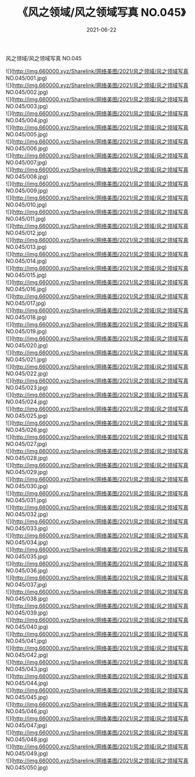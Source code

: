 ﻿---
layout: post
title:  《风之领域/风之领域写真 NO.045》
date:   2021-06-22
img: http://img.660000.xyz/Sharelink/网络美图/2021/风之领域/风之领域写真 NO.045/000.jpg
categories: [美女, 清纯, 唯美]
---

风之领域/风之领域写真 NO.045

 ![](http://img.660000.xyz/Sharelink/网络美图/2021/风之领域/风之领域写真 NO.045/001.jpg) <br>![](http://img.660000.xyz/Sharelink/网络美图/2021/风之领域/风之领域写真 NO.045/002.jpg) <br>![](http://img.660000.xyz/Sharelink/网络美图/2021/风之领域/风之领域写真 NO.045/003.jpg) <br>![](http://img.660000.xyz/Sharelink/网络美图/2021/风之领域/风之领域写真 NO.045/004.jpg) <br>![](http://img.660000.xyz/Sharelink/网络美图/2021/风之领域/风之领域写真 NO.045/005.jpg) <br>![](http://img.660000.xyz/Sharelink/网络美图/2021/风之领域/风之领域写真 NO.045/006.jpg) <br>![](http://img.660000.xyz/Sharelink/网络美图/2021/风之领域/风之领域写真 NO.045/007.jpg) <br>![](http://img.660000.xyz/Sharelink/网络美图/2021/风之领域/风之领域写真 NO.045/008.jpg) <br>![](http://img.660000.xyz/Sharelink/网络美图/2021/风之领域/风之领域写真 NO.045/009.jpg) <br>![](http://img.660000.xyz/Sharelink/网络美图/2021/风之领域/风之领域写真 NO.045/010.jpg) <br>![](http://img.660000.xyz/Sharelink/网络美图/2021/风之领域/风之领域写真 NO.045/011.jpg) <br>![](http://img.660000.xyz/Sharelink/网络美图/2021/风之领域/风之领域写真 NO.045/012.jpg) <br>![](http://img.660000.xyz/Sharelink/网络美图/2021/风之领域/风之领域写真 NO.045/013.jpg) <br>![](http://img.660000.xyz/Sharelink/网络美图/2021/风之领域/风之领域写真 NO.045/014.jpg) <br>![](http://img.660000.xyz/Sharelink/网络美图/2021/风之领域/风之领域写真 NO.045/015.jpg) <br>![](http://img.660000.xyz/Sharelink/网络美图/2021/风之领域/风之领域写真 NO.045/016.jpg) <br>![](http://img.660000.xyz/Sharelink/网络美图/2021/风之领域/风之领域写真 NO.045/017.jpg) <br>![](http://img.660000.xyz/Sharelink/网络美图/2021/风之领域/风之领域写真 NO.045/018.jpg) <br>![](http://img.660000.xyz/Sharelink/网络美图/2021/风之领域/风之领域写真 NO.045/019.jpg) <br>![](http://img.660000.xyz/Sharelink/网络美图/2021/风之领域/风之领域写真 NO.045/020.jpg) <br>![](http://img.660000.xyz/Sharelink/网络美图/2021/风之领域/风之领域写真 NO.045/021.jpg) <br>![](http://img.660000.xyz/Sharelink/网络美图/2021/风之领域/风之领域写真 NO.045/022.jpg) <br>![](http://img.660000.xyz/Sharelink/网络美图/2021/风之领域/风之领域写真 NO.045/023.jpg) <br>![](http://img.660000.xyz/Sharelink/网络美图/2021/风之领域/风之领域写真 NO.045/024.jpg) <br>![](http://img.660000.xyz/Sharelink/网络美图/2021/风之领域/风之领域写真 NO.045/025.jpg) <br>![](http://img.660000.xyz/Sharelink/网络美图/2021/风之领域/风之领域写真 NO.045/026.jpg) <br>![](http://img.660000.xyz/Sharelink/网络美图/2021/风之领域/风之领域写真 NO.045/027.jpg) <br>![](http://img.660000.xyz/Sharelink/网络美图/2021/风之领域/风之领域写真 NO.045/028.jpg) <br>![](http://img.660000.xyz/Sharelink/网络美图/2021/风之领域/风之领域写真 NO.045/029.jpg) <br>![](http://img.660000.xyz/Sharelink/网络美图/2021/风之领域/风之领域写真 NO.045/030.jpg) <br>![](http://img.660000.xyz/Sharelink/网络美图/2021/风之领域/风之领域写真 NO.045/031.jpg) <br>![](http://img.660000.xyz/Sharelink/网络美图/2021/风之领域/风之领域写真 NO.045/032.jpg) <br>![](http://img.660000.xyz/Sharelink/网络美图/2021/风之领域/风之领域写真 NO.045/033.jpg) <br>![](http://img.660000.xyz/Sharelink/网络美图/2021/风之领域/风之领域写真 NO.045/034.jpg) <br>![](http://img.660000.xyz/Sharelink/网络美图/2021/风之领域/风之领域写真 NO.045/035.jpg) <br>![](http://img.660000.xyz/Sharelink/网络美图/2021/风之领域/风之领域写真 NO.045/036.jpg) <br>![](http://img.660000.xyz/Sharelink/网络美图/2021/风之领域/风之领域写真 NO.045/037.jpg) <br>![](http://img.660000.xyz/Sharelink/网络美图/2021/风之领域/风之领域写真 NO.045/038.jpg) <br>![](http://img.660000.xyz/Sharelink/网络美图/2021/风之领域/风之领域写真 NO.045/039.jpg) <br>![](http://img.660000.xyz/Sharelink/网络美图/2021/风之领域/风之领域写真 NO.045/040.jpg) <br>![](http://img.660000.xyz/Sharelink/网络美图/2021/风之领域/风之领域写真 NO.045/041.jpg) <br>![](http://img.660000.xyz/Sharelink/网络美图/2021/风之领域/风之领域写真 NO.045/042.jpg) <br>![](http://img.660000.xyz/Sharelink/网络美图/2021/风之领域/风之领域写真 NO.045/043.jpg) <br>![](http://img.660000.xyz/Sharelink/网络美图/2021/风之领域/风之领域写真 NO.045/044.jpg) <br>![](http://img.660000.xyz/Sharelink/网络美图/2021/风之领域/风之领域写真 NO.045/045.jpg) <br>![](http://img.660000.xyz/Sharelink/网络美图/2021/风之领域/风之领域写真 NO.045/046.jpg) <br>![](http://img.660000.xyz/Sharelink/网络美图/2021/风之领域/风之领域写真 NO.045/047.jpg) <br>![](http://img.660000.xyz/Sharelink/网络美图/2021/风之领域/风之领域写真 NO.045/048.jpg) <br>![](http://img.660000.xyz/Sharelink/网络美图/2021/风之领域/风之领域写真 NO.045/049.jpg) <br>![](http://img.660000.xyz/Sharelink/网络美图/2021/风之领域/风之领域写真 NO.045/050.jpg) <br>